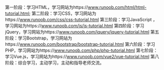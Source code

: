 第一阶段：学习HTML，学习网站为https://www.runoob.com/html/html-tutorial.html;
第二阶段：学习CSS，学习网站为https://www.runoob.com/css/css-tutorial.html
第三阶段：学习JavaScript ，学习网站为https://www.runoob.com/js/js-tutorial.html
第四阶段：学习jQuery，学习网站为https://www.runoob.com/jquery/jquery-tutorial.html
第五阶段：学习Bootstrap，学习网站为https://www.runoob.com/bootstrap/bootstrap-tutorial.html
第六阶段：学习PHP，学习网站为https://www.runoob.com/php/php-tutorial.html
第七阶段：学习Vue.js，学习网站为https://www.runoob.com/vue2/vue-tutorial.html
第八阶段：综合学习，主动学习，主动和指导老师交流。
